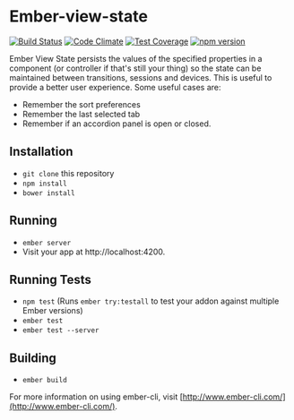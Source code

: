 # Ember-view-state

[![Build Status](https://travis-ci.org/MiguelMadero/ember-view-state.svg?branch=master)](https://travis-ci.org/MiguelMadero/ember-view-state)
[![Code Climate](https://codeclimate.com/github/MiguelMadero/ember-view-state/badges/gpa.svg)](https://codeclimate.com/github/MiguelMadero/ember-view-state)
[![Test Coverage](https://codeclimate.com/github/MiguelMadero/ember-view-state/badges/coverage.svg)](https://codeclimate.com/github/MiguelMadero/ember-view-state/coverage)
[![npm version](https://badge.fury.io/js/ember-view-state.svg)](https://badge.fury.io/js/ember-view-state)

Ember View State persists the values of the specified properties in a component (or controller if that's still your thing) so the state can be maintained between transitions, sessions and devices. This is useful to provide a better user experience. Some useful cases are:

* Remember the sort preferences
* Remember the last selected tab
* Remember if an accordion panel is open or closed.

## Installation

* `git clone` this repository
* `npm install`
* `bower install`

## Running

* `ember server`
* Visit your app at http://localhost:4200.

## Running Tests

* `npm test` (Runs `ember try:testall` to test your addon against multiple Ember versions)
* `ember test`
* `ember test --server`

## Building

* `ember build`

For more information on using ember-cli, visit [http://www.ember-cli.com/](http://www.ember-cli.com/).
